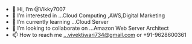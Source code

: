 - 👋 Hi, I’m @Vikky7007
- 👀 I’m interested in ...Cloud Computing ,AWS,Digital Marketing
- 🌱 I’m currently learning ...Cloud Server
- 💞️ I’m looking to collaborate on ...Amazon Web Server Architect 
- 📫 How to reach me ...vivektiwari734@gmail.com or +91-9628600361

<!---
Vikky7007/Vikky7007 is a ✨ special ✨ repository because its `README.md` (this file) appears on your GitHub profile.
You can click the Preview link to take a look at your changes.
--->
